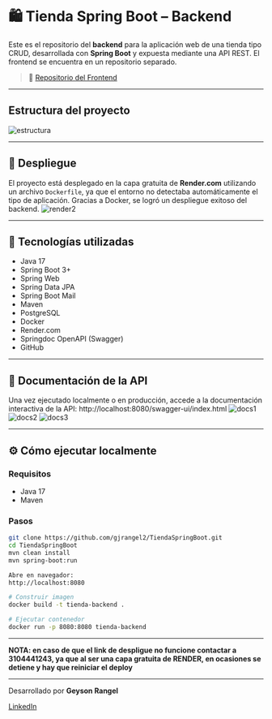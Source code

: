 # 🛍️ Tienda Spring Boot – Backend

Este es el repositorio del **backend** para la aplicación web de una tienda tipo CRUD, desarrollada con **Spring Boot** y expuesta mediante una API REST. El frontend se encuentra en un repositorio separado.

> 🔗 [Repositorio del Frontend](https://github.com/gjrangel2/TiendaSpringBootFrontend)
---
## Estructura del proyecto
![estructura](https://github.com/user-attachments/assets/65045c83-b872-4c8e-9987-ac5d8ca4a0ae)

---
## 🚀 Despliegue

El proyecto está desplegado en la capa gratuita de **Render.com** utilizando un archivo `Dockerfile`, ya que el entorno no detectaba automáticamente el tipo de aplicación. Gracias a Docker, se logró un despliegue exitoso del backend.
![render2](https://github.com/user-attachments/assets/4920fe06-7c1a-44a7-8092-3c47413bd6a3)

---

## 🔧 Tecnologías utilizadas

- Java 17
- Spring Boot 3+
- Spring Web
- Spring Data JPA
- Spring Boot Mail
- Maven
- PostgreSQL
- Docker
- Render.com
- Springdoc OpenAPI (Swagger)
- GitHub
---

## 📄 Documentación de la API

Una vez ejecutado localmente o en producción, accede a la documentación interactiva de la API:
http://localhost:8080/swagger-ui/index.html
![docs1](https://github.com/user-attachments/assets/dd7e3719-2e2c-45af-a564-ed289b9f4004)
![docs2](https://github.com/user-attachments/assets/f7922658-8936-47a3-a459-682664009c5e)
![docs3](https://github.com/user-attachments/assets/9ae5b7ed-9dcc-4974-9ec8-b7af69087657)


---

## ⚙️ Cómo ejecutar localmente

### Requisitos

- Java 17
- Maven

### Pasos

```bash
git clone https://github.com/gjrangel2/TiendaSpringBoot.git
cd TiendaSpringBoot
mvn clean install
mvn spring-boot:run

Abre en navegador:
http://localhost:8080

# Construir imagen
docker build -t tienda-backend .

# Ejecutar contenedor
docker run -p 8080:8080 tienda-backend
```


----------------------------------------------------------------------------------------------

**NOTA: en caso de que el link de despligue no funcione contactar a 3104441243, ya que al ser una capa gratuita de RENDER, en ocasiones se detiene y hay que reiniciar el deploy**


----------------------------------------------------------------------------------------------
Desarrollado por **Geyson Rangel**

[LinkedIn](https://www.linkedin.com/in/geyson-jair-rangel-ortega-79a022233/) 
